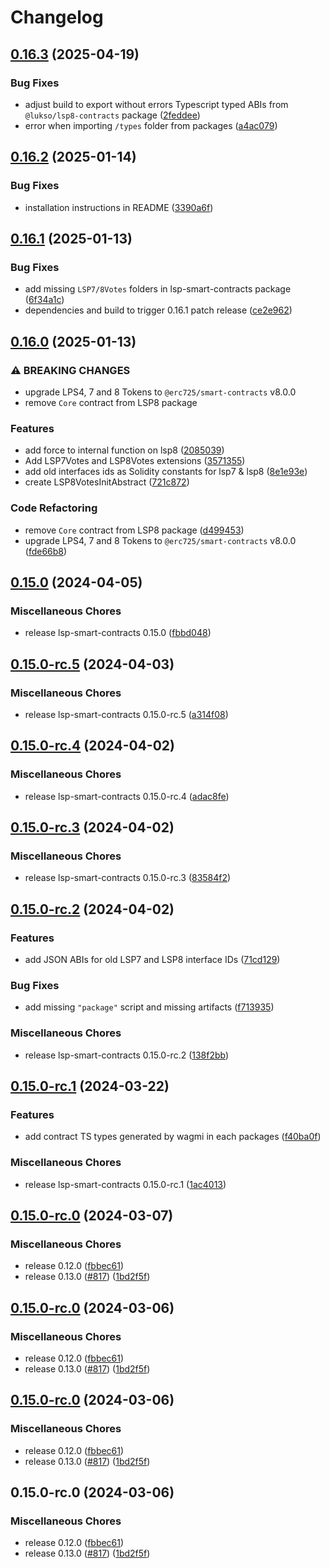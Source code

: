 # Changelog

## [0.16.3](https://github.com/lukso-network/lsp-smart-contracts/compare/lsp8-contracts-v0.16.2...lsp8-contracts-v0.16.3) (2025-04-19)


### Bug Fixes

* adjust build to export without errors Typescript typed ABIs from `@lukso/lsp8-contracts` package ([2feddee](https://github.com/lukso-network/lsp-smart-contracts/commit/2feddee3ad53fc2f135e30dc214efe22c16ee980))
* error when importing `/types` folder from packages ([a4ac079](https://github.com/lukso-network/lsp-smart-contracts/commit/a4ac079e8ee06d14f0a2c2b042c5cf9c178c32fb))

## [0.16.2](https://github.com/lukso-network/lsp-smart-contracts/compare/lsp8-contracts-v0.16.1...lsp8-contracts-v0.16.2) (2025-01-14)


### Bug Fixes

* installation instructions in README ([3390a6f](https://github.com/lukso-network/lsp-smart-contracts/commit/3390a6fe659efecb0c6c12e88263c1996d714fae))

## [0.16.1](https://github.com/lukso-network/lsp-smart-contracts/compare/lsp8-contracts-v0.16.0...lsp8-contracts-v0.16.1) (2025-01-13)


### Bug Fixes

* add missing `LSP7/8Votes` folders in lsp-smart-contracts package ([6f34a1c](https://github.com/lukso-network/lsp-smart-contracts/commit/6f34a1c8241e9aeae19918aa8c9052c9491a4e63))
* dependencies and build to trigger 0.16.1 patch release ([ce2e962](https://github.com/lukso-network/lsp-smart-contracts/commit/ce2e962741f8e18cabd15f786fffd2229ff41ab0))

## [0.16.0](https://github.com/lukso-network/lsp-smart-contracts/compare/lsp8-contracts-v0.15.0...lsp8-contracts-v0.16.0) (2025-01-13)


### ⚠ BREAKING CHANGES

* upgrade LPS4, 7 and 8 Tokens to `@erc725/smart-contracts` v8.0.0
* remove `Core` contract from LSP8 package

### Features

* add force to internal function on lsp8 ([2085039](https://github.com/lukso-network/lsp-smart-contracts/commit/2085039521d856362cb3be2a211253d51b28a450))
* Add LSP7Votes and LSP8Votes extensions ([3571355](https://github.com/lukso-network/lsp-smart-contracts/commit/35713557e132c7c347ddd380dfb19a500a621ec4))
* add old interfaces ids as Solidity constants for lsp7 & lsp8 ([8e1e93e](https://github.com/lukso-network/lsp-smart-contracts/commit/8e1e93e3cb63956614d906bb08d6a91566afbaf9))
* create LSP8VotesInitAbstract ([721c872](https://github.com/lukso-network/lsp-smart-contracts/commit/721c872b9ed870f190e3e59493ca2c4b66309982))


### Code Refactoring

* remove `Core` contract from LSP8 package ([d499453](https://github.com/lukso-network/lsp-smart-contracts/commit/d499453612dfe687aef15c7b26d52c15555fe98f))
* upgrade LPS4, 7 and 8 Tokens to `@erc725/smart-contracts` v8.0.0 ([fde66b8](https://github.com/lukso-network/lsp-smart-contracts/commit/fde66b80d90f4789cce76021136b9e065e561579))

## [0.15.0](https://github.com/lukso-network/lsp-smart-contracts/compare/lsp8-contracts-v0.15.0-rc.5...lsp8-contracts-v0.15.0) (2024-04-05)


### Miscellaneous Chores

* release lsp-smart-contracts 0.15.0 ([fbbd048](https://github.com/lukso-network/lsp-smart-contracts/commit/fbbd0484aa8208fec06d639e44d864c66650edbd))

## [0.15.0-rc.5](https://github.com/lukso-network/lsp-smart-contracts/compare/lsp8-contracts-v0.15.0-rc.4...lsp8-contracts-v0.15.0-rc.5) (2024-04-03)


### Miscellaneous Chores

* release lsp-smart-contracts 0.15.0-rc.5 ([a314f08](https://github.com/lukso-network/lsp-smart-contracts/commit/a314f08fbabf7b166aca4d2212a69ae444405155))

## [0.15.0-rc.4](https://github.com/lukso-network/lsp-smart-contracts/compare/lsp8-contracts-v0.15.0-rc.3...lsp8-contracts-v0.15.0-rc.4) (2024-04-02)


### Miscellaneous Chores

* release lsp-smart-contracts 0.15.0-rc.4 ([adac8fe](https://github.com/lukso-network/lsp-smart-contracts/commit/adac8fe1df9b962dbb648d40c5c70de561fe7f88))

## [0.15.0-rc.3](https://github.com/lukso-network/lsp-smart-contracts/compare/lsp8-contracts-v0.15.0-rc.2...lsp8-contracts-v0.15.0-rc.3) (2024-04-02)


### Miscellaneous Chores

* release lsp-smart-contracts 0.15.0-rc.3 ([83584f2](https://github.com/lukso-network/lsp-smart-contracts/commit/83584f2b62e1b317ca3687adff85e53ce0b90f42))

## [0.15.0-rc.2](https://github.com/lukso-network/lsp-smart-contracts/compare/lsp8-contracts-v0.15.0-rc.1...lsp8-contracts-v0.15.0-rc.2) (2024-04-02)


### Features

* add JSON ABIs for old LSP7 and LSP8 interface IDs ([71cd129](https://github.com/lukso-network/lsp-smart-contracts/commit/71cd129b9143d2e052d65665241afb6ba5c81c2b))


### Bug Fixes

* add missing `"package"` script and missing artifacts ([f713935](https://github.com/lukso-network/lsp-smart-contracts/commit/f713935b0dfdb022dc8b3fd008203a894654cc66))


### Miscellaneous Chores

* release lsp-smart-contracts 0.15.0-rc.2 ([138f2bb](https://github.com/lukso-network/lsp-smart-contracts/commit/138f2bb132bd98d600f3bd408acf8eca3b978402))

## [0.15.0-rc.1](https://github.com/lukso-network/lsp-smart-contracts/compare/lsp8-contracts-v0.15.0-rc.0...lsp8-contracts-v0.15.0-rc.1) (2024-03-22)


### Features

* add contract TS types generated by wagmi in each packages ([f40ba0f](https://github.com/lukso-network/lsp-smart-contracts/commit/f40ba0f7486906c527756ad30ce4927fa816d7ff))


### Miscellaneous Chores

* release lsp-smart-contracts 0.15.0-rc.1 ([1ac4013](https://github.com/lukso-network/lsp-smart-contracts/commit/1ac4013b943d0d316005511e3c70cb2751864de7))

## [0.15.0-rc.0](https://github.com/lukso-network/lsp-smart-contracts/compare/lsp8-contracts-v0.15.0-rc.0...lsp8-contracts-v0.15.0-rc.0) (2024-03-07)


### Miscellaneous Chores

* release 0.12.0 ([fbbec61](https://github.com/lukso-network/lsp-smart-contracts/commit/fbbec6199c6351721acedb35110fc1cc7bbb65ad))
* release 0.13.0 ([#817](https://github.com/lukso-network/lsp-smart-contracts/issues/817)) ([1bd2f5f](https://github.com/lukso-network/lsp-smart-contracts/commit/1bd2f5f699ecdbef857527cdac50df50dc051002))

## [0.15.0-rc.0](https://github.com/lukso-network/lsp-smart-contracts/compare/lsp8-contracts-v0.15.0-rc.0...lsp8-contracts-v0.15.0-rc.0) (2024-03-06)


### Miscellaneous Chores

* release 0.12.0 ([fbbec61](https://github.com/lukso-network/lsp-smart-contracts/commit/fbbec6199c6351721acedb35110fc1cc7bbb65ad))
* release 0.13.0 ([#817](https://github.com/lukso-network/lsp-smart-contracts/issues/817)) ([1bd2f5f](https://github.com/lukso-network/lsp-smart-contracts/commit/1bd2f5f699ecdbef857527cdac50df50dc051002))

## [0.15.0-rc.0](https://github.com/lukso-network/lsp-smart-contracts/compare/lsp8-contracts-v0.15.0-rc.0...lsp8-contracts-v0.15.0-rc.0) (2024-03-06)


### Miscellaneous Chores

* release 0.12.0 ([fbbec61](https://github.com/lukso-network/lsp-smart-contracts/commit/fbbec6199c6351721acedb35110fc1cc7bbb65ad))
* release 0.13.0 ([#817](https://github.com/lukso-network/lsp-smart-contracts/issues/817)) ([1bd2f5f](https://github.com/lukso-network/lsp-smart-contracts/commit/1bd2f5f699ecdbef857527cdac50df50dc051002))

## 0.15.0-rc.0 (2024-03-06)


### Miscellaneous Chores

* release 0.12.0 ([fbbec61](https://github.com/lukso-network/lsp-smart-contracts/commit/fbbec6199c6351721acedb35110fc1cc7bbb65ad))
* release 0.13.0 ([#817](https://github.com/lukso-network/lsp-smart-contracts/issues/817)) ([1bd2f5f](https://github.com/lukso-network/lsp-smart-contracts/commit/1bd2f5f699ecdbef857527cdac50df50dc051002))
